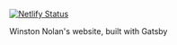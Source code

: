 [![Netlify Status](https://api.netlify.com/api/v1/badges/a7bd21c3-5dc0-4a59-9476-b07034341d72/deploy-status)](https://app.netlify.com/sites/winstonnolan/deploys)

Winston Nolan's website, built with Gatsby